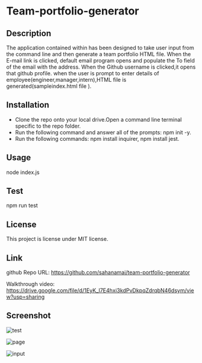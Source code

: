 # Team-portfolio-generator
## Description
 The application contained within has been designed to take user input from the command line and then generate a team portfolio HTML file. When the E-mail link is clicked, default email program opens and populate the To field of the email with the address. When the Github username is clicked,it opens that github profile. when the user is prompt to enter details of employee(engineer,manager,intern),HTML file is generated(sampleindex.html file ). 

## Installation
* Clone the repo onto your local drive.Open a command line terminal specific to the repo folder.
* Run the following command and answer all of the prompts:
  npm init -y.
* Run the following commands:
  npm install inquirer,
  npm install jest.

## Usage
node index.js

## Test
npm run test

## License
This project is license under MIT license.

## Link
github Repo URL: https://github.com/sahanamai/team-portfolio-generator

Walkthrough video: https://drive.google.com/file/d/1EyK_l7E4hxi3kdPvDkpqZdrqbN46dsym/view?usp=sharing

## Screenshot
![test](https://user-images.githubusercontent.com/41078587/151735760-67ef1d11-221b-45e5-bc05-cff5319a7ec1.png)

![page](https://user-images.githubusercontent.com/41078587/151735766-2b096487-57fe-4085-9909-440da3a6d758.png)

![input](https://user-images.githubusercontent.com/41078587/151735776-4bd62536-be47-4602-b435-013c8998dce6.png)



